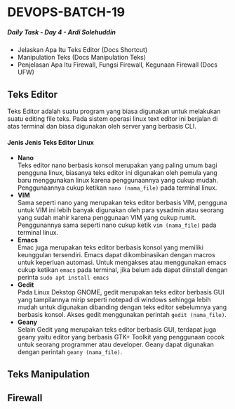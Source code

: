 # DEVOPS-BATCH-19
##### Daily Task - Day 4 - Ardi Solehuddin

-  Jelaskan Apa Itu Teks Editor (Docs Shortcut)
-  Manipulation Teks (Docs Manipulation Teks)
-  Penjelasan Apa Itu Firewall, Fungsi Firewall, Kegunaan Firewall (Docs UFW)

## Teks Editor
Teks Editor adalah suatu program yang biasa digunakan untuk melakukan suatu editing file teks. Pada sistem operasi linux text editor ini berjalan di atas terminal dan biasa digunakan oleh server yang berbasis CLI.

#### Jenis Jenis Teks Editor Linux
- **Nano<br/>**
  Teks editor nano berbasis konsol merupakan yang paling umum bagi pengguna linux, biasanya teks editor ini digunakan oleh pemula yang baru menggunakan linux karena penggunaannya yang cukup mudah. Penggunaannya cukup ketikan `nano (nama_file)` pada terminal linux.
- **VIM<br/>**
  Sama seperti nano yang merupakan teks editor berbasis VIM, pengguna untuk VIM ini lebih banyak digunakan oleh para sysadmin atau seorang yang sudah mahir karena penggunaan VIM yang cukup rumit. Penggunannya sama seperti nano cukup ketik `vim (nama_file)` pada terminal linux.
- **Emacs<br/>**
  Emac juga merupakan teks editor berbasis konsol yang memiliki keunggulan tersendiri. Emacs dapat dikombinasikan dengan macros untuk keperluan automasi. Untuk mengakses atau menggunakan emacs cukup ketikan `emacs` pada terminal, jika belum ada dapat diinstall dengan perinta `sudo apt install emacs`
- **Gedit<br/>**
  Pada Linux Dekstop GNOME, gedit merupakan teks editor berbasis GUI yang tampilannya mirip seperti notepad di windows sehingga lebih mudah untuk digunakan dibanding dengan teks editor sebelumnya yang berbasis konsol. Akses gedit menggunakan perintah `gedit (nama_file)`.
- **Geany<br/>**
  Selain Gedit yang merupakan teks editor berbasis GUI, terdapat juga geany yaitu editor yang berbasis GTK+ Toolkit yang penggunaan cocok untuk seorang programmer atau developer. Geany dapat digunakan dengan perintah `geany (nama_file)`. 
## Teks Manipulation

## Firewall
